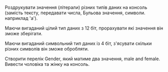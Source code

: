 Роздрукувати значення (літерали) різних типів даних на консоль (замість тексту, передавати числа,
Бульова значення, символи.
наприклад 'a').

Маючи вигаданий цілий тип даних з 12 біт, прорахувати які значення він зможе зберігати.

Маючи вигаданий символьний тип даних із 4 біт, з'ясувати скільки різних символів він зможе обробляти.

Створити перелік Gender, який матиме два значення, male and female.
Вивести чоловіка та жінку на консоль.
